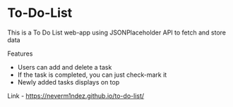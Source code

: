 # To-Do-List

This is a To Do List web-app using JSONPlaceholder API to fetch and store data

Features

- Users can add and delete a task
- If the task is completed, you can just check-mark it
- Newly added tasks displays on top

Link - https://neverm1ndez.github.io/to-do-list/
